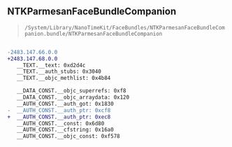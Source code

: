 ## NTKParmesanFaceBundleCompanion

> `/System/Library/NanoTimeKit/FaceBundles/NTKParmesanFaceBundleCompanion.bundle/NTKParmesanFaceBundleCompanion`

```diff

-2483.147.66.0.0
+2483.147.68.0.0
   __TEXT.__text: 0xd2d4c
   __TEXT.__auth_stubs: 0x3040
   __TEXT.__objc_methlist: 0x4b84

   __DATA_CONST.__objc_superrefs: 0xf8
   __DATA_CONST.__objc_arraydata: 0x120
   __AUTH_CONST.__auth_got: 0x1830
-  __AUTH_CONST.__auth_ptr: 0xcf8
+  __AUTH_CONST.__auth_ptr: 0xec8
   __AUTH_CONST.__const: 0x6d80
   __AUTH_CONST.__cfstring: 0x16a0
   __AUTH_CONST.__objc_const: 0xf578

```
